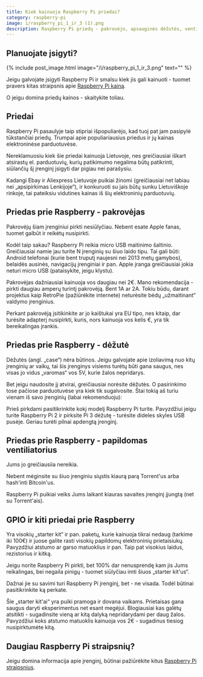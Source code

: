 ```yaml
---
title: Kiek kainuoja Raspberry Pi priedai?
category: raspberry-pi
image: i/raspberry_pi_1_ir_3 (1).png
description: Raspberry Pi priedų - pakrovėjo, apsauginės dėžutės, ventiliatoriaus, GPIO - kainos iš Aliexpress / Ebay parduotuvių.
---
```


## Planuojate įsigyti?

{% include post_image.html image="/i/raspberry_pi_1_ir_3.png" text="" %}

Jeigu galvojate įsigyti Raspberry Pi ir smalsu kiek jis gali kainuoti - tuomet pravers kitas straipsnis apie [Raspberry Pi kainą](/raspberry-pi/kiek-kainuoja-raspberry-pi).

O jeigu domina priedų kainos - skaitykite toliau.

## Priedai

Raspberry Pi pasaulyje taip stipriai išpopuliarėjo, kad tuoj pat jam pasipylė tūkstančiai priedų. Trumpai apie populiariausius priedus ir jų kainas elektroninėse parduotuvėse.

Nereklamuosiu kiek šie priedai kainuoja Lietuvoje, nes greičiausiai iškart atsirastų el. parduotuvių, kurių patikimumo negalima būtų patikrinti, siūlančių šį įrenginį įsigyti dar pigiau nei parašysiu.

Kadangi Ebay ir Aliexpress Lietuvoje puikiai žinomi (greičiausiai net labiau nei „apsipirkimas Lenkijoje“), ir konkuruoti su jais būtų sunku Lietuviškoje rinkoje, tai pateiksiu vidutines kainas iš šių elektroninių parduotuvių.

## Priedas prie Raspberry - pakrovėjas

Pakrovėjų šiam įrenginiui pirkti nesiūlyčiau. Nebent esate Apple fanas, tuomet galbūt ir reikėtų nusipirkti.

Kodėl taip sakau? Raspberry Pi reikia micro USB maitinimo šaltinio. Greičiausiai namie jau turite N įrenginių su šiuo laido tipu. Tai gali būti: Android telefonai (kurie bent truputį naujesni nei 2013 metų gamybos), belaidės ausinės, navigacijų įrenginiai ir pan. Apple įranga greičiausiai jokia neturi micro USB (pataisykite, jeigu klystu).

Pakrovėjas dažniausiai kainuoja vos daugiau nei 2€. Mano rekomendacija - pirkti daugiau amperų turintį pakrovėją. Bent 1A ar 2A. Tokiu būdu, darant projektus kaip RetroPie (pažiūrėkite internete) neturėsite bėdų „užmaitinant“ valdymo įrenginius.

Perkant pakrovėją įsitikinkite ar jo kaištukai yra EU tipo, nes kitaip, dar turėsite adapterį nusipirkti, kuris, nors kainuoja vos kelis €, yra tik bereikalingas įrankis.

## Priedas prie Raspberry - dėžutė

Dėžutės (angl. „case“) nėra būtinos. Jeigu galvojate apie izoliavimą nuo kitų įrenginių ar vaikų, tai šis įrenginys visiems turėtų būti gana saugus, nes visas jo vidus „varomas“ vos 5V, kurie žalos nepridarys.

Bet jeigu naudosite jį atvirai, greičiausiai norėsite dėžutės. O pasirinkimo tose pačiose parduotuvėse yra kiek tik sugalvosite. Štai tokią aš turiu vienam iš savo įrenginių (labai rekomenduoju):

Prieš pirkdami pasitikrinkite kokį modelį Raspberry Pi turite. Pavyzdžiui jeigu turite Raspberry Pi 2 ir pirksite Pi 3 dėžutę - turėsite dideles skyles USB pusėje. Geriau turėti pilnai apdengtą įrenginį.

## Priedas prie Raspberry - papildomas ventiliatorius

Jums jo greičiausiia nereikia.

Nebent mėginsite su šiuo įrenginiu siųstis kiaurą parą Torrent'us arba hash'inti Bitcoin'us.

Raspberry Pi puikiai veiks Jums laikant kiauras savaites įrenginį įjungtą (net su Torrent'ais).

## GPIO ir kiti priedai prie Raspberry

Yra visokių „starter kit“ ir pan. paketų, kurie kainuoja tikrai nedaug (tarkime iki 100€) ir juose galite rasti visokių papildomų elektroninių prietaisiukų. Pavyzdžiui atstumo ar garso matuoklius ir pan. Taip pat visokius laidus, rezistorius ir kitką.

Jeigu norite Raspberry Pi pirkti, bet 100% dar nenusprendę kam jis Jums reikalingas, bei negaila pinigų - tuomet siūlyčiau imti šiuos „starter kit'us“.

Dažnai jie su savimi turi Raspberry Pi įrenginį, bet - ne visada. Todėl būtinai pasitikrinkite ką perkate.

Šie „starter kit'ai“ yra puiki pramoga ir dovana vaikams. Prietaisas gana saugus daryti eksperimentus net esant megėjui. Blogiausiai kas galėtų atsitikti - sugadinsite vieną ar kitą dalyką nepridarydami per daug žalos. Pavyzdžiui koks atstumo matuoklis kainuoja vos 2€ - sugadinus tiesiog nusipirktumėte kitą.

## Daugiau Raspberry Pi straipsnių?

Jeigu domina informacija apie įrenginį, būtinai pažiūrėkite kitus [Raspberry Pi straipsnius](/raspberry-pi).

